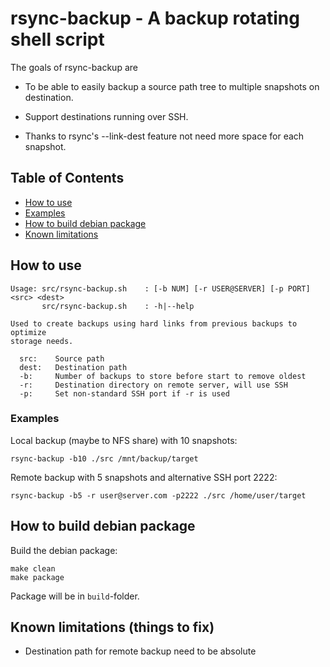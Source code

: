 # rsync-backup - A backup rotating shell script

The goals of rsync-backup are

- To be able to easily backup a source path tree to multiple snapshots on destination.

- Support destinations running over SSH.

- Thanks to rsync's --link-dest feature not need more space for each snapshot.

## Table of Contents

- [How to use](#how-to-use)
- [Examples](#examples)
- [How to build debian package](#how-to-build-debian-package)
- [Known limitations](#known-limitations-things-to-fix)

## How to use

```
Usage: src/rsync-backup.sh    : [-b NUM] [-r USER@SERVER] [-p PORT] <src> <dest>
       src/rsync-backup.sh    : -h|--help

Used to create backups using hard links from previous backups to optimize
storage needs.

  src:    Source path
  dest:   Destination path
  -b:     Number of backups to store before start to remove oldest
  -r:     Destination directory on remote server, will use SSH
  -p:     Set non-standard SSH port if -r is used
```

### Examples

Local backup (maybe to NFS share) with 10 snapshots:
```
rsync-backup -b10 ./src /mnt/backup/target
```

Remote backup with 5 snapshots and alternative SSH port 2222:
```
rsync-backup -b5 -r user@server.com -p2222 ./src /home/user/target
```

## How to build debian package

Build the debian package:
```
make clean
make package
```
Package will be in `build`-folder.

## Known limitations (things to fix)

- Destination path for remote backup need to be absolute
